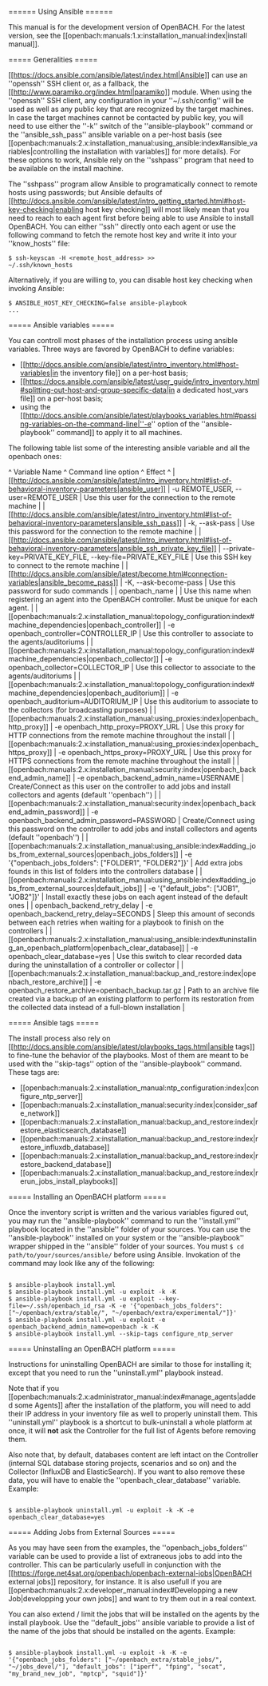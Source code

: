====== Using Ansible ======

<note>This manual is for the development version of OpenBACH. For the latest version, see the [[openbach:manuals:1.x:installation_manual:index|install manual]].</note>

===== Generalities =====

[[https://docs.ansible.com/ansible/latest/index.html|Ansible]] can use an ''openssh'' SSH client or, as a fallback, the [[http://www.paramiko.org/index.html|paramiko]] module. When using the ''openssh'' SSH client, any configuration in your ''~/.ssh/config'' will be used as well as any public key that are recognized by the target machines. In case the target machines cannot be contacted by public key, you will need to use either the ''-k'' switch of the ''ansible-playbook'' command or the ''ansible_ssh_pass'' ansible variable on a per-host basis (see [[openbach:manuals:2.x:installation_manual:using_ansible:index#ansible_variables|controlling the installation with variables]] for more details). For these options to work, Ansible rely on the ''sshpass'' program that need to be available on the install machine.

The ''sshpass'' program allow Ansible to programatically connect to remote hosts using passwords; but Ansible defaults of [[http://docs.ansible.com/ansible/latest/intro_getting_started.html#host-key-checking|enabling host key checking]] will most likely mean that you need to reach to each agent first before being able to use Ansible to install OpenBACH. You can either ''ssh'' directly onto each agent or use the following command to fetch the remote host key and write it into your ''know_hosts'' file:

<code>$ ssh-keyscan -H <remote_host_address> >> ~/.ssh/known_hosts</code>

Alternatively, if you are willing to, you can disable host key checking when invoking Ansible:

<code>$ ANSIBLE_HOST_KEY_CHECKING=false ansible-playbook ...</code>

===== Ansible variables =====

You can controll most phases of the installation process using ansible variables. Three ways are favored by OpenBACH to define variables:

  * [[http://docs.ansible.com/ansible/latest/intro_inventory.html#host-variables|in the inventory file]] on a per-host basis;
  * [[https://docs.ansible.com/ansible/latest/user_guide/intro_inventory.html#splitting-out-host-and-group-specific-data|in a dedicated host_vars file]] on a per-host basis;
  * using the [[http://docs.ansible.com/ansible/latest/playbooks_variables.html#passing-variables-on-the-command-line|''-e'' option of the ''ansible-playbook'' command]] to apply it to all machines.

The following table list some of the interesting ansible variable and all the openbach ones:

^  Variable Name  ^  Command line option  ^  Effect  ^
| [[http://docs.ansible.com/ansible/latest/intro_inventory.html#list-of-behavioral-inventory-parameters|ansible_user]]   | -u REMOTE_USER, --user=REMOTE_USER   | Use this user for the connection to the remote machine   |
| [[http://docs.ansible.com/ansible/latest/intro_inventory.html#list-of-behavioral-inventory-parameters|ansible_ssh_pass]]   | -k, --ask-pass  | Use this password for the connection to the remote machine  |
| [[http://docs.ansible.com/ansible/latest/intro_inventory.html#list-of-behavioral-inventory-parameters|ansible_ssh_private_key_file]]   | --private-key=PRIVATE_KEY_FILE, --key-file=PRIVATE_KEY_FILE  | Use this SSH key to connect to the remote machine  |
| [[http://docs.ansible.com/ansible/latest/become.html#connection-variables|ansible_become_pass]]   | -K, --ask-become-pass   | Use this password for sudo commands   |
| openbach_name   |    | Use this name when registering an agent into the OpenBACH controller. Must be unique for each agent.   |
| [[openbach:manuals:2.x:installation_manual:topology_configuration:index#machine_dependencies|openbach_controller]]   | -e openbach_controller=CONTROLLER_IP   | Use this controller to associate to the agents/auditoriums   |
| [[openbach:manuals:2.x:installation_manual:topology_configuration:index#machine_dependencies|openbach_collector]]   | -e openbach_collector=COLLECTOR_IP   | Use this collector to associate to the agents/auditoriums   |
| [[openbach:manuals:2.x:installation_manual:topology_configuration:index#machine_dependencies|openbach_auditorium]]   | -e openbach_auditorium=AUDITORIUM_IP   | Use this auditorium to associate to the collectors (for broadcasting purposes)   |
| [[openbach:manuals:2.x:installation_manual:using_proxies:index|openbach_http_proxy]]   | -e openbach_http_proxy=PROXY_URL   | Use this proxy for HTTP connections from the remote machine throughout the install   |
| [[openbach:manuals:2.x:installation_manual:using_proxies:index|openbach_https_proxy]]   | -e openbach_https_proxy=PROXY_URL   | Use this proxy for HTTPS connections from the remote machine throughout the install   |
| [[openbach:manuals:2.x:installation_manual:security:index|openbach_backend_admin_name]]   | -e openbach_backend_admin_name=USERNAME   | Create/Connect as this user on the controller to add jobs and install collectors and agents (default ''openbach'')   |
| [[openbach:manuals:2.x:installation_manual:security:index|openbach_backend_admin_password]]   | -e openbach_backend_admin_password=PASSWORD   | Create/Connect using this password on the controller to add jobs and install collectors and agents (default ''openbach'')   |
| [[openbach:manuals:2.x:installation_manual:using_ansible:index#adding_jobs_from_external_sources|openbach_jobs_folders]]   | -e '{"openbach_jobs_folders": ["FOLDER1", "FOLDER2"]}'   | Add extra jobs founds in this list of folders into the controllers database   |
| [[openbach:manuals:2.x:installation_manual:using_ansible:index#adding_jobs_from_external_sources|default_jobs]]   | -e '{"default_jobs": ["JOB1", "JOB2"]}'   | Install exactly these jobs on each agent instead of the default ones   |
| openbach_backend_retry_delay   | -e openbach_backend_retry_delay=SECONDS   | Sleep this amount of seconds between each retries when waiting for a playbook to finish on the controllers   |
| [[openbach:manuals:2.x:installation_manual:using_ansible:index#uninstalling_an_openbach_platform|openbach_clear_database]]   | -e openbach_clear_database=yes   | Use this switch to clear recorded data during the uninstallation of a controller or collector   |
| [[openbach:manuals:2.x:installation_manual:backup_and_restore:index|openbach_restore_archive]]   | -e openbach_restore_archive=openbach_backup.tar.gz   | Path to an archive file created via a backup of an existing platform to perform its restoration from the collected data instead of a full-blown installation   |

===== Ansible tags =====

The install process also rely on [[http://docs.ansible.com/ansible/latest/playbooks_tags.html|ansible tags]] to fine-tune the behavior of the playbooks. Most of them are meant to be used with the ''skip-tags'' option of the ''ansible-playbook'' command. These tags are:

  * [[openbach:manuals:2.x:installation_manual:ntp_configuration:index|configure_ntp_server]]
  * [[openbach:manuals:2.x:installation_manual:security:index|consider_safe_network]]
  * [[openbach:manuals:2.x:installation_manual:backup_and_restore:index|restore_elasticsearch_database]]
  * [[openbach:manuals:2.x:installation_manual:backup_and_restore:index|restore_influxdb_database]]
  * [[openbach:manuals:2.x:installation_manual:backup_and_restore:index|restore_backend_database]]
  * [[openbach:manuals:2.x:installation_manual:backup_and_restore:index|rerun_jobs_install_playbooks]]

===== Installing an OpenBACH platform =====

Once the inventory script is written and the various variables figured out, you may run the ''ansible-playbook'' command to run the ''install.yml'' playbook located in the ''ansible'' folder of your sources. You can use the ''ansible-playbook'' installed on your system or the ''ansible-playbook'' wrapper shipped in the ''ansible'' folder of your sources. You must <code>$ cd path/to/your/sources/ansible/</code> before using Ansible. Invokation of the command may look like any of the following:

<code>
$ ansible-playbook install.yml
$ ansible-playbook install.yml -u exploit -k -K
$ ansible-playbook install.yml -u exploit --key-file=~/.ssh/openbach_id_rsa -K -e '{"openbach_jobs_folders": ["~/openbach/extra/stable/", "~/openbach/extra/experimental/"]}'
$ ansible-playbook install.yml -u exploit -e openbach_backend_admin_name=openbach -k -K
$ ansible-playbook install.yml --skip-tags configure_ntp_server
</code>

===== Uninstalling an OpenBACH platform =====

Instructions for uninstalling OpenBACH are similar to those for installing it; except that you need to run the ''uninstall.yml'' playbook instead.

Note that if you [[openbach:manuals:2.x:administrator_manual:index#manage_agents|added some Agents]] after the installation of the platform, you will need to add their IP address in your inventory file as well to properly uninstall them. This ''uninstall.yml'' playbook is a shortcut to bulk-uninstall a whole platform at once, it will **not** ask the Controller for the full list of Agents before removing them.

Also note that, by default, databases content are left intact on the Controller (internal SQL database storing projects, scenarios and so on) and the Collector (InfluxDB and ElasticSearch). If you want to also remove these data, you will have to enable the ''openbach_clear_database'' variable. Example:

<code>
$ ansible-playbook uninstall.yml -u exploit -k -K -e openbach_clear_database=yes
</code>

===== Adding Jobs from External Sources =====

As you may have seen from the examples, the ''openbach_jobs_folders'' variable can be used to provide a list of extraneous jobs to add into the controller. This can be particularly usefull in conjunction with the [[https://forge.net4sat.org/openbach/openbach-external-jobs|OpenBACH external jobs]] repository, for instance. It is also usefull if you are [[openbach:manuals:2.x:developer_manual:index#Developping a new Job|developping your own jobs]] and want to try them out in a real context.

You can also extend / limit the jobs that will be installed on the agents by the install playbook. Use the ''default_jobs'' ansible variable to provide a list of the name of the jobs that should be installed on the agents. Example:

<code>
$ ansible-playbook install.yml -u exploit -k -K -e '{"openbach_jobs_folders": ["~/openbach_extra/stable_jobs/", "~/jobs_devel/"], "default_jobs": ["iperf", "fping", "socat", "my_brand_new_job", "mptcp", "squid"]}'
</code>
